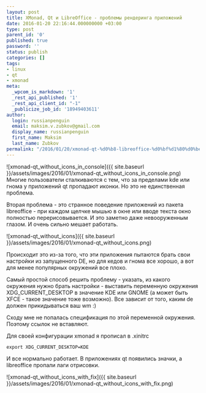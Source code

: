 ```yaml
---
layout: post
title: XMonad, Qt и LibreOffice - проблемы рендеринга приложений
date: 2016-01-20 22:16:44.000000000 +03:00
type: post
parent_id: '0'
published: true
password: ''
status: publish
categories: []
tags:
- linux
- qt
- xmonad
meta:
  _wpcom_is_markdown: '1'
  _rest_api_published: '1'
  _rest_api_client_id: "-1"
  _publicize_job_id: '18949403611'
author:
  login: russianpenguin
  email: maksim.v.zubkov@gmail.com
  display_name: russianpenguin
  first_name: Maksim
  last_name: Zubkov
permalink: "/2016/01/20/xmonad-qt-%d0%b8-libreoffice-%d0%bf%d1%80%d0%be%d0%b1%d0%bb%d0%b5%d0%bc%d1%8b-%d1%80%d0%b5%d0%bd%d0%b4%d0%b5%d1%80%d0%b8%d0%bd%d0%b3%d0%b0-%d0%bf%d1%80%d0%b8%d0%bb%d0%be%d0%b6%d0%b5%d0%bd%d0%b8/"
---
```

![xmonad-qt_without_icons_in_console]({{ site.baseurl }}/assets/images/2016/01/xmonad-qt_without_icons_in_console.png) Многие пользователи сталкиваются с тем, что за пределами kde или гнома у приложений qt пропадают иконки. Но это не единственная проблема.

Вторая проблема - это странное поведение приложений из пакета libreoffice - при каждом щелчке мышью в окне или вводе текста окно полностью перерисовывается. И это заметно даже невооруженным глазом. И очень сильно мешает работать.

![xmonad-qt_without_icons]({{ site.baseurl }}/assets/images/2016/01/xmonad-qt_without_icons.png)

Происходит это из-за того, что эти приложения пытаются брать свои настройки из запущенного DE, но для кедов и гнома все хорошо, а вот для менее популярных окружений все плохо.

Самый простой способ решить проблему - указать, из какого окружения нужно брать настройки - выставить переменную окружения XDG_CURRENT_DESKTOP в значение KDE или GNOME (а может быть XFCE - такое значение тоже возможно). Все зависит от того, каким de должен прикидываться ваш wm :)

Сходу мне не попалась спецификация по этой переменной окружения. Поэтому ссылок не вставляют.

Для своей конфигурации xmonad я прописал в .xinitrc

```
export XDG_CURRENT_DESKTOP=KDE
```

И все нормально работает. В приложениях qt появились значки, а libreoffice пропали лаги отрисовки.

![xmonad-qt_without_icons_with_fix]({{ site.baseurl }}/assets/images/2016/01/xmonad-qt_without_icons_with_fix.png)

&nbsp;

